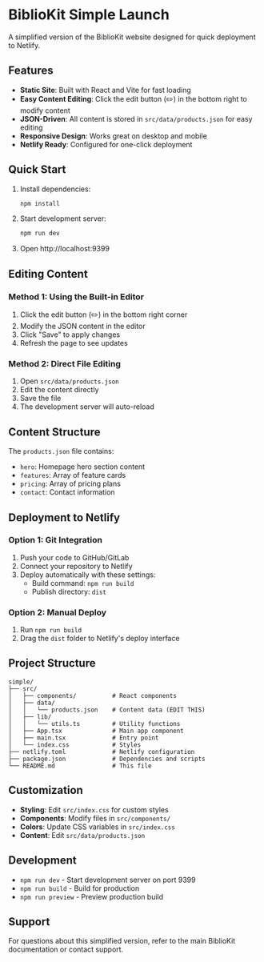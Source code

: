 # BiblioKit Simple Launch

A simplified version of the BiblioKit website designed for quick deployment to Netlify.

## Features

- **Static Site**: Built with React and Vite for fast loading
- **Easy Content Editing**: Click the edit button (✏️) in the bottom right to modify content
- **JSON-Driven**: All content is stored in `src/data/products.json` for easy editing
- **Responsive Design**: Works great on desktop and mobile
- **Netlify Ready**: Configured for one-click deployment

## Quick Start

1. Install dependencies:
   ```bash
   npm install
   ```

2. Start development server:
   ```bash
   npm run dev
   ```

3. Open http://localhost:9399

## Editing Content

### Method 1: Using the Built-in Editor
1. Click the edit button (✏️) in the bottom right corner
2. Modify the JSON content in the editor
3. Click "Save" to apply changes
4. Refresh the page to see updates

### Method 2: Direct File Editing
1. Open `src/data/products.json`
2. Edit the content directly
3. Save the file
4. The development server will auto-reload

## Content Structure

The `products.json` file contains:

- `hero`: Homepage hero section content
- `features`: Array of feature cards
- `pricing`: Array of pricing plans
- `contact`: Contact information

## Deployment to Netlify

### Option 1: Git Integration
1. Push your code to GitHub/GitLab
2. Connect your repository to Netlify
3. Deploy automatically with these settings:
   - Build command: `npm run build`
   - Publish directory: `dist`

### Option 2: Manual Deploy
1. Run `npm run build`
2. Drag the `dist` folder to Netlify's deploy interface

## Project Structure

```
simple/
├── src/
│   ├── components/          # React components
│   ├── data/
│   │   └── products.json    # Content data (EDIT THIS)
│   ├── lib/
│   │   └── utils.ts         # Utility functions
│   ├── App.tsx              # Main app component
│   ├── main.tsx             # Entry point
│   └── index.css            # Styles
├── netlify.toml             # Netlify configuration
├── package.json             # Dependencies and scripts
└── README.md                # This file
```

## Customization

- **Styling**: Edit `src/index.css` for custom styles
- **Components**: Modify files in `src/components/`
- **Colors**: Update CSS variables in `src/index.css`
- **Content**: Edit `src/data/products.json`

## Development

- `npm run dev` - Start development server on port 9399
- `npm run build` - Build for production
- `npm run preview` - Preview production build

## Support

For questions about this simplified version, refer to the main BiblioKit documentation or contact support. 